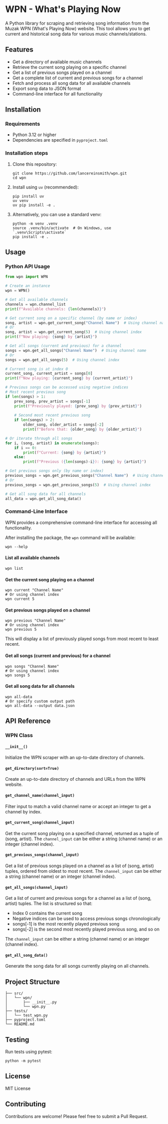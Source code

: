 # WPN - What's Playing Now

A Python library for scraping and retrieving song information from the Muzak WPN (What's Playing Now) website. This tool allows you to get current and historical song data for various music channels/stations.

## Features

- Get a directory of available music channels
- Retrieve the current song playing on a specific channel
- Get a list of previous songs played on a channel
- Get a complete list of current and previous songs for a channel
- Fetch and process all song data for all available channels
- Export song data to JSON format
- Command-line interface for all functionality

## Installation

### Requirements

- Python 3.12 or higher
- Dependencies are specified in `pyproject.toml`

### Installation steps

1. Clone this repository:
   ```
   git clone https://github.com/lancereinsmith/wpn.git
   cd wpn
   ```

2. Install using `uv` (recommended):
   ```
   pip install uv
   uv venv
   uv pip install -e .
   ```

3. Alternatively, you can use a standard venv:
   ```
   python -m venv .venv
   source .venv/bin/activate  # On Windows, use `.venv\Scripts\activate`
   pip install -e .
   ```

## Usage

### Python API Usage

```python
from wpn import WPN

# Create an instance
wpn = WPN()

# Get all available channels
channels = wpn.channel_list
print(f"Available channels: {len(channels)}")

# Get current song on a specific channel (by name or index)
song, artist = wpn.get_current_song("Channel Name")  # Using channel name
# Or
song, artist = wpn.get_current_song(5)  # Using channel index
print(f"Now playing: {song} by {artist}")

# Get all songs (current and previous) for a channel
songs = wpn.get_all_songs("Channel Name")  # Using channel name
# Or
songs = wpn.get_all_songs(5)  # Using channel index

# Current song is at index 0
current_song, current_artist = songs[0]
print(f"Now playing: {current_song} by {current_artist}")

# Previous songs can be accessed using negative indices
# Most recent previous song
if len(songs) > 1:
    prev_song, prev_artist = songs[-1]
    print(f"Previously played: {prev_song} by {prev_artist}")
    
    # Second most recent previous song
    if len(songs) > 2:
        older_song, older_artist = songs[-2]
        print(f"Before that: {older_song} by {older_artist}")

# Or iterate through all songs
for i, (song, artist) in enumerate(songs):
    if i == 0:
        print(f"Current: {song} by {artist}")
    else:
        print(f"Previous ({len(songs)-i}): {song} by {artist}")

# Get previous songs only (by name or index)
previous_songs = wpn.get_previous_songs("Channel Name")  # Using channel name
# Or
previous_songs = wpn.get_previous_songs(5)  # Using channel index

# Get all song data for all channels
all_data = wpn.get_all_song_data()
```

### Command-Line Interface

WPN provides a comprehensive command-line interface for accessing all functionality.

After installing the package, the `wpn` command will be available:

```
wpn --help
```

#### List all available channels

```
wpn list
```

#### Get the current song playing on a channel

```
wpn current "Channel Name"
# Or using channel index
wpn current 5
```

#### Get previous songs played on a channel

```
wpn previous "Channel Name"
# Or using channel index
wpn previous 5
```

This will display a list of previously played songs from most recent to least recent.

#### Get all songs (current and previous) for a channel

```
wpn songs "Channel Name"
# Or using channel index
wpn songs 5
```

#### Get all song data for all channels

```
wpn all-data
# Or specify custom output path
wpn all-data --output data.json
```

## API Reference

### WPN Class

#### `__init__()`
Initialize the WPN scraper with an up-to-date directory of channels.

#### `get_directory(sort=True)`
Create an up-to-date directory of channels and URLs from the WPN website.

#### `get_channel_name(channel_input)`
Filter input to match a valid channel name or accept an integer to get a channel by index.

#### `get_current_song(channel_input)`
Get the current song playing on a specified channel, returned as a tuple of (song, artist).
The `channel_input` can be either a string (channel name) or an integer (channel index).

#### `get_previous_songs(channel_input)`
Get a list of previous songs played on a channel as a list of (song, artist) tuples, ordered from oldest to most recent.
The `channel_input` can be either a string (channel name) or an integer (channel index).

#### `get_all_songs(channel_input)`
Get a list of current and previous songs for a channel as a list of (song, artist) tuples. The list is structured so that:
- Index 0 contains the current song
- Negative indices can be used to access previous songs chronologically
- songs[-1] is the most recently played previous song
- songs[-2] is the second most recently played previous song, and so on

The `channel_input` can be either a string (channel name) or an integer (channel index).

#### `get_all_song_data()`
Generate the song data for all songs currently playing on all channels.

## Project Structure

```wpn/
├── src/
│   └── wpn/
│       ├── __init__.py
│       └── wpn.py
├── tests/
│   └── test_wpn.py
├── pyproject.toml
└── README.md
```

## Testing

Run tests using pytest:

```
python -m pytest
```

## License

MIT License

## Contributing

Contributions are welcome! Please feel free to submit a Pull Request.

